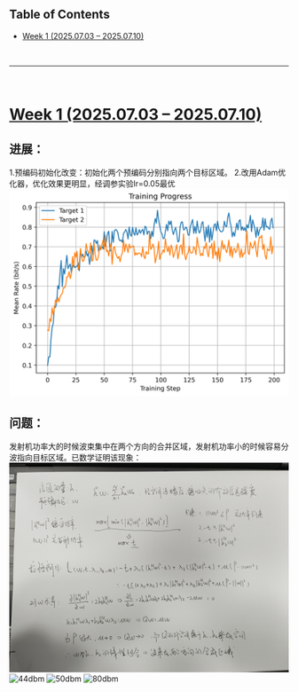 <p id="table"></p>

## Table of Contents

- <a href="#1"> Week 1 (2025.07.03 – 2025.07.10)
<br/>

------

<br/>

<p id="1"></p>

# <a href="#table">Week 1 (2025.07.03 – 2025.07.10)</a>

## 进展：
1.预编码初始化改变：初始化两个预编码分别指向两个目标区域。
2.改用Adam优化器，优化效果更明显，经调参实验lr=0.05最优
![训练迭代图](https://github.com/LIU063/YitongLIU/blob/main/RM-Report/Yitong%20Liu/images/%E8%BF%AD%E4%BB%A3%E5%9B%BE.png)
## 问题：
发射机功率大的时候波束集中在两个方向的合并区域，发射机功率小的时候容易分波指向目标区域。已数学证明该现象：
![证明过程](https://github.com/LIU063/YitongLIU/blob/main/RM-Report/Yitong%20Liu/images/%E8%AF%81%E6%98%8E.jpg)
![44dbm]()
![50dbm]()
![80dbm]()
